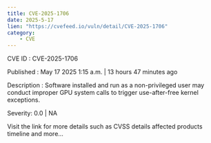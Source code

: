 ```yaml
---
title: CVE-2025-1706
date: 2025-5-17
lien: "https://cvefeed.io/vuln/detail/CVE-2025-1706"
category:
    - CVE
---
```


CVE ID : CVE-2025-1706

Published :  May 17
2025
1:15 a.m. | 13 hours
47 minutes ago

Description : Software installed and run as a non-privileged user may conduct improper GPU system calls to trigger use-after-free kernel exceptions.

Severity: 0.0 | NA

Visit the link for more details
such as CVSS details
affected products
timeline
and more...
